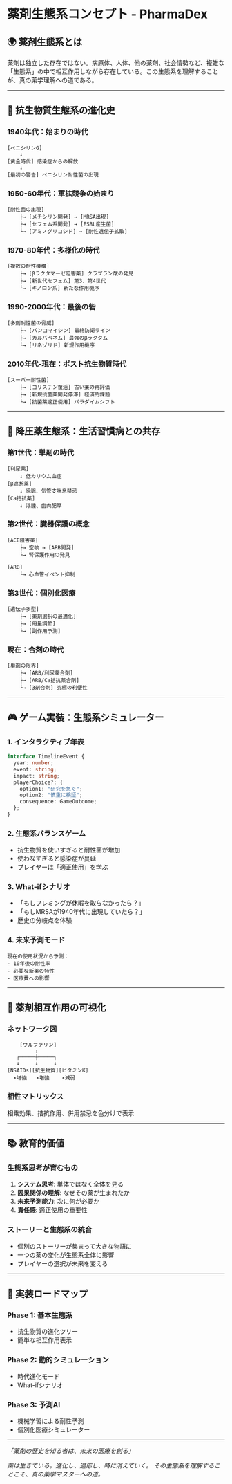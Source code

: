 # 薬剤生態系コンセプト - PharmaDex

## 🌍 薬剤生態系とは

薬剤は独立した存在ではない。病原体、人体、他の薬剤、社会情勢など、複雑な「生態系」の中で相互作用しながら存在している。この生態系を理解することが、真の薬学理解への道である。

---

## 🔬 抗生物質生態系の進化史

### 1940年代：始まりの時代
```
[ペニシリンG]
    ↓
[黄金時代] 感染症からの解放
    ↓
[最初の警告] ペニシリン耐性菌の出現
```

### 1950-60年代：軍拡競争の始まり
```
[耐性菌の出現]
    ├→ [メチシリン開発] → [MRSA出現]
    ├→ [セフェム系開発] → [ESBL産生菌]
    └→ [アミノグリコシド] → [耐性遺伝子拡散]
```

### 1970-80年代：多様化の時代
```
[複数の耐性機構]
    ├→ [βラクタマーゼ阻害薬] クラブラン酸の発見
    ├→ [新世代セフェム] 第3、第4世代
    └→ [キノロン系] 新たな作用機序
```

### 1990-2000年代：最後の砦
```
[多剤耐性菌の脅威]
    ├→ [バンコマイシン] 最終防衛ライン
    ├→ [カルバペネム] 最強のβラクタム
    └→ [リネゾリド] 新規作用機序
```

### 2010年代-現在：ポスト抗生物質時代
```
[スーパー耐性菌]
    ├→ [コリスチン復活] 古い薬の再評価
    ├→ [新規抗菌薬開発停滞] 経済的課題
    └→ [抗菌薬適正使用] パラダイムシフト
```

---

## 🌿 降圧薬生態系：生活習慣病との共存

### 第1世代：単剤の時代
```
[利尿薬] 
    ↓ 低カリウム血症
[β遮断薬]
    ↓ 徐脈、気管支喘息禁忌
[Ca拮抗薬]
    ↓ 浮腫、歯肉肥厚
```

### 第2世代：臓器保護の概念
```
[ACE阻害薬]
    ├→ 空咳 → [ARB開発]
    └→ 腎保護作用の発見
    
[ARB]
    └→ 心血管イベント抑制
```

### 第3世代：個別化医療
```
[遺伝子多型]
    ├→ [薬剤選択の最適化]
    ├→ [用量調節]
    └→ [副作用予測]
```

### 現在：合剤の時代
```
[単剤の限界]
    ├→ [ARB/利尿薬合剤]
    ├→ [ARB/Ca拮抗薬合剤]
    └→ [3剤合剤] 究極の利便性
```

---

## 🎮 ゲーム実装：生態系シミュレーター

### 1. インタラクティブ年表
```typescript
interface TimelineEvent {
  year: number;
  event: string;
  impact: string;
  playerChoice?: {
    option1: "研究を急ぐ";
    option2: "慎重に検証";
    consequence: GameOutcome;
  };
}
```

### 2. 生態系バランスゲーム
- 抗生物質を使いすぎると耐性菌が増加
- 使わなすぎると感染症が蔓延
- プレイヤーは「適正使用」を学ぶ

### 3. What-ifシナリオ
- 「もしフレミングが休暇を取らなかったら？」
- 「もしMRSAが1940年代に出現していたら？」
- 歴史の分岐点を体験

### 4. 未来予測モード
```
現在の使用状況から予測：
- 10年後の耐性率
- 必要な新薬の特性
- 医療費への影響
```

---

## 🔗 薬剤相互作用の可視化

### ネットワーク図
```
    [ワルファリン]
         ↓
   ┌─────┼─────┐
   ↓     ↓     ↓
[NSAIDs][抗生物質][ビタミンK]
  ×増強   ×増強    ×減弱
```

### 相性マトリックス
相乗効果、拮抗作用、併用禁忌を色分けで表示

---

## 📚 教育的価値

### 生態系思考が育むもの
1. **システム思考**: 単体ではなく全体を見る
2. **因果関係の理解**: なぜその薬が生まれたか
3. **未来予測能力**: 次に何が必要か
4. **責任感**: 適正使用の重要性

### ストーリーと生態系の統合
- 個別のストーリーが集まって大きな物語に
- 一つの薬の変化が生態系全体に影響
- プレイヤーの選択が未来を変える

---

## 🚀 実装ロードマップ

### Phase 1: 基本生態系
- 抗生物質の進化ツリー
- 簡単な相互作用表示

### Phase 2: 動的シミュレーション
- 時代進化モード
- What-ifシナリオ

### Phase 3: 予測AI
- 機械学習による耐性予測
- 個別化医療シミュレーター

---

*「薬剤の歴史を知る者は、未来の医療を創る」*

*薬は生きている。進化し、適応し、時に消えていく。*
*その生態系を理解することこそ、真の薬学マスターへの道。*